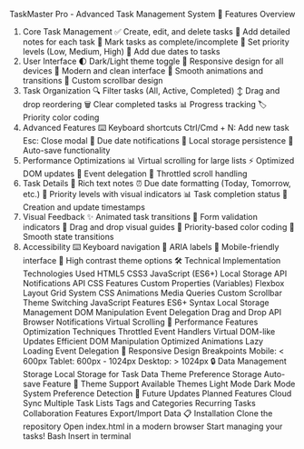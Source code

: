 TaskMaster Pro - Advanced Task Management System
🌟 Features Overview
1. Core Task Management
✅ Create, edit, and delete tasks
📝 Add detailed notes for each task
🔄 Mark tasks as complete/incomplete
🎯 Set priority levels (Low, Medium, High)
📅 Add due dates to tasks
2. User Interface
🌓 Dark/Light theme toggle
📱 Responsive design for all devices
🎨 Modern and clean interface
💫 Smooth animations and transitions
📜 Custom scrollbar design
3. Task Organization
🔍 Filter tasks (All, Active, Completed)
↕️ Drag and drop reordering
🗑️ Clear completed tasks
📊 Progress tracking
🏷️ Priority color coding
4. Advanced Features
⌨️ Keyboard shortcuts
Ctrl/Cmd + N: Add new task
Esc: Close modal
🔔 Due date notifications
💾 Local storage persistence
🔄 Auto-save functionality
5. Performance Optimizations
📊 Virtual scrolling for large lists
⚡ Optimized DOM updates
🎯 Event delegation
🔄 Throttled scroll handling
6. Task Details
📝 Rich text notes
⏰ Due date formatting (Today, Tomorrow, etc.)
🎯 Priority levels with visual indicators
📊 Task completion status
📅 Creation and update timestamps
7. Visual Feedback
✨ Animated task transitions
🎯 Form validation indicators
📍 Drag and drop visual guides
🎨 Priority-based color coding
💫 Smooth state transitions
8. Accessibility
⌨️ Keyboard navigation
🎯 ARIA labels
📱 Mobile-friendly interface
🎨 High contrast theme options
🛠️ Technical Implementation
Technologies Used
HTML5
CSS3
JavaScript (ES6+)
Local Storage API
Notifications API
CSS Features
Custom Properties (Variables)
Flexbox Layout
Grid System
CSS Animations
Media Queries
Custom Scrollbar
Theme Switching
JavaScript Features
ES6+ Syntax
Local Storage Management
DOM Manipulation
Event Delegation
Drag and Drop API
Browser Notifications
Virtual Scrolling
🚀 Performance Features
Optimization Techniques
Throttled Event Handlers
Virtual DOM-like Updates
Efficient DOM Manipulation
Optimized Animations
Lazy Loading
Event Delegation
📱 Responsive Design
Breakpoints
Mobile: < 600px
Tablet: 600px - 1024px
Desktop: > 1024px
🔒 Data Management
Storage
Local Storage for Task Data
Theme Preference Storage
Auto-save Feature
🎨 Theme Support
Available Themes
Light Mode
Dark Mode
System Preference Detection
🔄 Future Updates
Planned Features
Cloud Sync
Multiple Task Lists
Tags and Categories
Recurring Tasks
Collaboration Features
Export/Import Data
📋 Installation
Clone the repository
Open index.html in a modern browser
Start managing your tasks!
Bash
Insert in terminal


